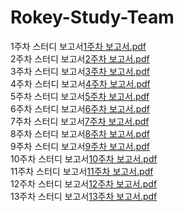 # Rokey-Study-Team
1주차 스터디 보고서[1주차 보고서.pdf](https://github.com/user-attachments/files/17149840/1.pdf)   
2주차 스터디 보고서[2주차 보고서.pdf](https://github.com/user-attachments/files/17268429/2.pdf)   
3주차 스터디 보고서[3주차 보고서.pdf](https://github.com/user-attachments/files/17355994/3.pdf)  
4주차 스터디 보고서[4주차 보고서.pdf](https://github.com/user-attachments/files/17459564/4.pdf)  
5주차 스터디 보고서[5주차 보고서.pdf](https://github.com/user-attachments/files/17534104/5.pdf)   
6주차 스터디 보고서[6주차 보고서.pdf](https://github.com/user-attachments/files/17610960/6.pdf)   
7주차 스터디 보고서[7주차 보고서.pdf](https://github.com/CM9RE/Rokey-Study-Team/blob/main/7.pdf)   
8주차 스터디 보고서[8주차 보고서.pdf](https://github.com/user-attachments/files/17719099/8.pdf)   
9주차 스터디 보고서[9주차 보고서.pdf](https://github.com/user-attachments/files/17817739/9.pdf)   
10주차 스터디 보고서[10주차 보고서.pdf](https://github.com/user-attachments/files/18166833/10.pdf)   
11주차 스터디 보고서[11주차 보고서.pdf](https://github.com/user-attachments/files/18052243/11.pdf)   
12주차 스터디 보고서[12주차 보고서.pdf](https://github.com/user-attachments/files/18166841/12.pdf)   
13주차 스터디 보고서[13주차 보고서.pdf](https://github.com/user-attachments/files/18222003/13.pdf)   
